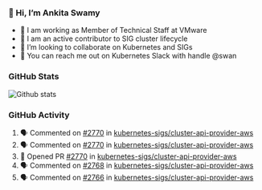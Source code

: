 ### 👋 Hi, I’m Ankita Swamy 

- 💼 I am working as Member of Technical Staff at VMware
- 👀 I am an active contributor to SIG cluster lifecycle 
- 💞️ I’m looking to collaborate on Kubernetes and SIGs
- 💬 You can reach me out on Kubernetes Slack with handle @swan

### GitHub Stats
![Github stats](https://github-readme-stats.vercel.app/api?username=Ankitasw&count_private=true&show_icons=true&theme=tokyonight)

### GitHub Activity 
<!--START_SECTION:activity-->
1. 🗣 Commented on [#2770](https://github.com/kubernetes-sigs/cluster-api-provider-aws/issues/2770) in [kubernetes-sigs/cluster-api-provider-aws](https://github.com/kubernetes-sigs/cluster-api-provider-aws)
2. 🗣 Commented on [#2770](https://github.com/kubernetes-sigs/cluster-api-provider-aws/issues/2770) in [kubernetes-sigs/cluster-api-provider-aws](https://github.com/kubernetes-sigs/cluster-api-provider-aws)
3. 💪 Opened PR [#2770](https://github.com/kubernetes-sigs/cluster-api-provider-aws/pull/2770) in [kubernetes-sigs/cluster-api-provider-aws](https://github.com/kubernetes-sigs/cluster-api-provider-aws)
4. 🗣 Commented on [#2768](https://github.com/kubernetes-sigs/cluster-api-provider-aws/issues/2768) in [kubernetes-sigs/cluster-api-provider-aws](https://github.com/kubernetes-sigs/cluster-api-provider-aws)
5. 🗣 Commented on [#2766](https://github.com/kubernetes-sigs/cluster-api-provider-aws/issues/2766) in [kubernetes-sigs/cluster-api-provider-aws](https://github.com/kubernetes-sigs/cluster-api-provider-aws)
<!--END_SECTION:activity-->
